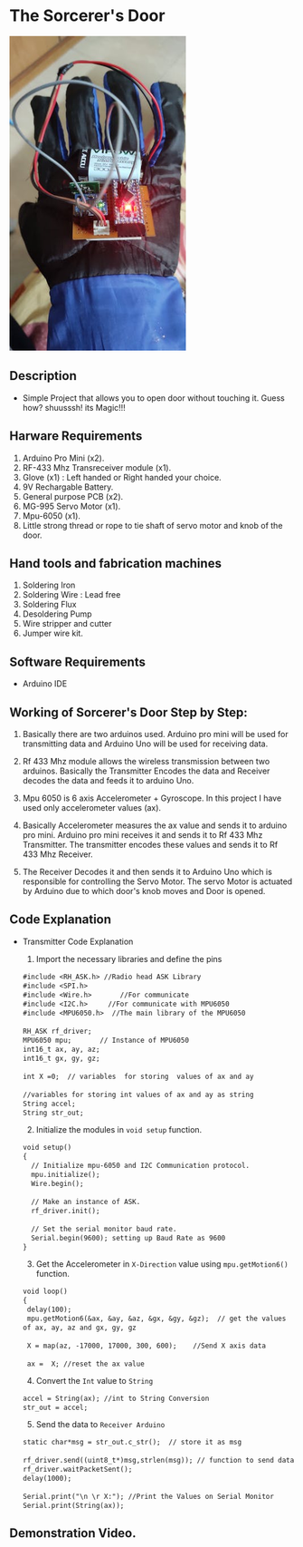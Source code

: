 # The Sorcerer's Door

<img src="https://github.com/varun7860/Arduino-projects/blob/master/The%20Sorcerer's%20Door/Images/The%20Sorcerer's%20Door.jpg"  width="312" height="555"/>


## Description

- Simple Project that allows you to open door without touching it. Guess how? shuusssh! its Magic!!!

## Harware Requirements

1. Arduino Pro Mini (x2).
2. RF-433 Mhz Transreceiver module (x1).
3. Glove (x1) : Left handed or Right handed your choice.
4. 9V Rechargable Battery.
5. General purpose PCB (x2).
6. MG-995 Servo Motor (x1).
7. Mpu-6050 (x1).
8. Little strong thread or rope to tie shaft of servo motor and knob of the door.

## Hand tools and fabrication machines

1. Soldering Iron
2. Soldering Wire : Lead free 
3. Soldering Flux
4. Desoldering Pump
5. Wire stripper and cutter
6. Jumper wire kit.

## Software Requirements
- Arduino IDE

## Working of Sorcerer's Door Step by Step:
1. Basically there are two arduinos used. Arduino pro mini will be used for transmitting data and Arduino Uno will be used for receiving data.

2. Rf 433 Mhz module allows the wireless transmission between two arduinos. Basically the Transmitter Encodes the data and Receiver decodes the data and feeds it to arduino Uno.

3. Mpu 6050 is 6 axis Accelerometer + Gyroscope. In this project I have used only accelerometer values (ax).

4. Basically Accelerometer measures the ax value and sends it to arduino pro mini. Arduino pro mini receives it and sends it to Rf 433 Mhz Transmitter. The transmitter encodes these values and sends it to Rf 433 Mhz Receiver.

5. The Receiver Decodes it and then sends it to Arduino Uno which is responsible for controlling the Servo Motor. The servo Motor is actuated by Arduino due to which door's knob moves and Door is opened.


## Code Explanation

- Transmitter Code Explanation

  1. Import the necessary libraries and define the pins
  
  ```
  #include <RH_ASK.h> //Radio head ASK Library
  #include <SPI.h>
  #include <Wire.h>       //For communicate
  #include <I2C.h>     //For communicate with MPU6050
  #include <MPU6050.h>  //The main library of the MPU6050

  RH_ASK rf_driver; 
  MPU6050 mpu;       // Instance of MPU6050
  int16_t ax, ay, az;
  int16_t gx, gy, gz;

  int X =0;  // variables  for storing  values of ax and ay

  //variables for storing int values of ax and ay as string
  String accel; 
  String str_out;
  ```
  
  2. Initialize the modules in `void setup` function.
  
  ```
  void setup() 
  {
    // Initialize mpu-6050 and I2C Communication protocol.
    mpu.initialize(); 
    Wire.begin();
    
    // Make an instance of ASK.
    rf_driver.init(); 
    
    // Set the serial monitor baud rate.
    Serial.begin(9600); setting up Baud Rate as 9600
  }
  ```
  
  3. Get the Accelerometer in `X-Direction` value using `mpu.getMotion6()` function.
  
  ```
  void loop() 
  {
   delay(100);
   mpu.getMotion6(&ax, &ay, &az, &gx, &gy, &gz);  // get the values of ax, ay, az and gx, gy, gz

   X = map(az, -17000, 17000, 300, 600);    //Send X axis data

   ax =  X; //reset the ax value
  ```

  4. Convert the `Int` value to `String`
  
  ```
  accel = String(ax); //int to String Conversion
  str_out = accel; 
  ```
  
  5. Send the data to `Receiver Arduino`
  
  ```
  static char*msg = str_out.c_str();  // store it as msg

  rf_driver.send((uint8_t*)msg,strlen(msg)); // function to send data
  rf_driver.waitPacketSent();
  delay(1000);
 
  Serial.print("\n \r X:"); //Print the Values on Serial Monitor
  Serial.print(String(ax));
  ```

## Demonstration Video.
